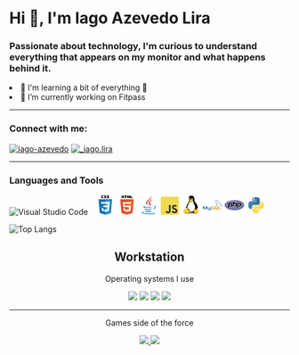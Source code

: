 <h1 align="left">Hi 👋, I'm Iago Azevedo Lira</h1>
<h3 align="left">Passionate about technology, I'm curious to understand everything that appears on my monitor and what happens behind it.</h3>

<li>🌱 I'm learning a bit of everything 🤣</li>
<li>🔭 I’m currently working on Fitpass</li>


---
### Connect with me:
<p align="left">
  <a href="https://www.linkedin.com/in/iago-azevedo-72406b1a4/" target="blank"><img align="center" src="https://raw.githubusercontent.com/rahuldkjain/github-profile-readme-generator/master/src/images/icons/Social/linked-in-alt.svg" alt="iago-azevedo" height="30" width="35" /></a>
  <a href="https://instagram.com/_iago.lira" target="blank"><img align="center" src="https://raw.githubusercontent.com/rahuldkjain/github-profile-readme-generator/master/src/images/icons/Social/instagram.svg" alt="_iago.lira" height="30" width="35" /></a>
</p>

---
### Languages and Tools
<p align="left">
  <img alt="Visual Studio Code" width="30" src="https://cdn.jsdelivr.net/gh/devicons/devicon/icons/vscode/vscode-original.svg" style="padding-right:10px;"/>
  <img src="https://raw.githubusercontent.com/devicons/devicon/master/icons/css3/css3-original-wordmark.svg" alt="css3" width="35" height="35"/>
  <img src="https://raw.githubusercontent.com/devicons/devicon/master/icons/html5/html5-original-wordmark.svg" alt="html5" width="35" height="35"/>
  <img src="https://raw.githubusercontent.com/devicons/devicon/master/icons/java/java-original.svg" alt="java" width="35" height="35"/>
  <img src="https://raw.githubusercontent.com/devicons/devicon/master/icons/javascript/javascript-original.svg" alt="javascript" width="33" height="33"/>
  <img src="https://raw.githubusercontent.com/devicons/devicon/master/icons/linux/linux-original.svg" alt="linux" width="35" height="35"/>
  <img src="https://raw.githubusercontent.com/devicons/devicon/master/icons/mysql/mysql-original-wordmark.svg" alt="mysql" width="35" height="35"/>
  <img src="https://raw.githubusercontent.com/devicons/devicon/master/icons/php/php-original.svg" alt="php" width="35" height="35"/>
  <img src="https://raw.githubusercontent.com/devicons/devicon/master/icons/python/python-original.svg" alt="python" width="35" height="35"/>
</p>

![Top Langs](https://github-readme-stats.vercel.app/api/top-langs/?username=IagoAz&layout=compact&theme=dark)

<div align="center">
    <h2>Workstation</h2>
    <p>Operating systems I use</p>
    <img src="https://img.shields.io/badge/Linux-FCC624?style=for-the-badge&logo=linux&logoColor=black"/>
    <img src="https://img.shields.io/badge/Kali_Linux-557C94?style=for-the-badge&logo=kali-linux&logoColor=white"/>
    <img src="https://img.shields.io/badge/Fedora-294172?style=for-the-badge&logo=fedora&logoColor=white"/>
    <img src="https://img.shields.io/badge/Windows-0078D6?style=for-the-badge&logo=windows&logoColor=white"/>
  <hr>
    <p>Games side of the force</p> 
    <a href="https://steamcommunity.com/profiles/76561198285916172/" target="_blank">
      <img src="https://img.shields.io/badge/Steam-000000?style=for-the-badge&logo=steam&logoColor=white" target="_blank">
    </a>
    <a href="https://www.twitch.tv/daxterlira">
      <img src="https://img.shields.io/badge/Twitch-9146FF?style=for-the-badge&logo=twitch&logoColor=white" target="_blank">
    </a>
</div>
